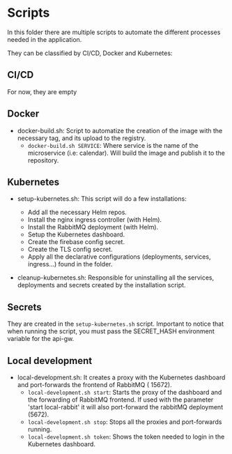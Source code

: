 # Scripts
In this folder there are multiple scripts to automate the different processes needed in the application.

They can be classified by CI/CD, Docker and Kubernetes:

## CI/CD
For now, they are empty

## Docker
- docker-build.sh: Script to automatize the creation of the image with the necessary tag, and its upload to the registry.
  - `docker-build.sh SERVICE`: Where service is the name of the microservice (i.e: calendar). Will build the image and publish it to the repository.

## Kubernetes
- setup-kubernetes.sh:
  This script will do a few installations:
  - Add all the necessary Helm repos.
  - Install the nginx ingress controller (with Helm).
  - Install the RabbitMQ deployment (with Helm).
  - Setup the Kubernetes dashboard.
  - Create the firebase config secret.
  - Create the TLS config secret.
  - Apply all the declarative configurations (deployments, services, ingress...) found in the folder.

- cleanup-kubernetes.sh: Responsible for uninstalling all the services, deployments and secrets created by the
  installation script.

## Secrets

They are created in the `setup-kubernetes.sh` script. Important to notice that when running the script, you must pass
the SECRET_HASH environment variable for the api-gw.

## Local development

- local-development.sh: It creates a proxy with the Kubernetes dashboard and port-forwards the frontend of RabbitMQ (
  15672).
  - `local-development.sh start`: Starts the proxy of the dashboard and the forwarding of RabbitMQ frontend. If used
    with the parameter 'start local-rabbit' it will also port-forward the rabbitMQ deployment (5672).
  - `local-development.sh stop`: Stops all the proxies and port-forwards running.
  - `local-development.sh token`: Shows the token needed to login in the Kubernetes dashboard.